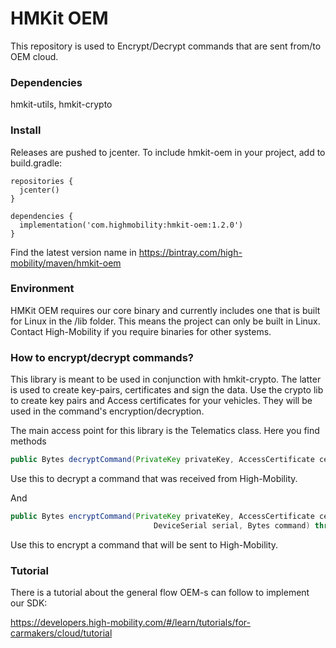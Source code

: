# HMKit OEM

This repository is used to Encrypt/Decrypt commands that are sent from/to OEM cloud.

### Dependencies

hmkit-utils, hmkit-crypto

### Install

Releases are pushed to jcenter. To include hmkit-oem in your project, add to build.gradle:

```
repositories {
  jcenter()
}

dependencies {
  implementation('com.highmobility:hmkit-oem:1.2.0')
}
```

Find the latest version name in https://bintray.com/high-mobility/maven/hmkit-oem

### Environment

HMKit OEM requires our core binary and currently includes one that is built for Linux in the /lib folder.
This means the project can only be built in Linux. Contact High-Mobility if you require binaries for other
systems.

### How to encrypt/decrypt commands?

This library is meant to be used in conjunction with hmkit-crypto. The latter is used to create key-pairs, certificates and sign the data.
Use the crypto lib to create key pairs and Access certificates for your vehicles. They will be used in the command's encryption/decryption.

The main access point for this library is the Telematics class. Here you find methods

```java
public Bytes decryptCommand(PrivateKey privateKey, AccessCertificate certificate, Bytes command) throws CryptoException
```

Use this to decrypt a command that was received from High-Mobility.

And

```java
public Bytes encryptCommand(PrivateKey privateKey, AccessCertificate certificate, Bytes nonce,
                                DeviceSerial serial, Bytes command) throws CryptoException
```

Use this to encrypt a command that will be sent to High-Mobility.

### Tutorial

There is a tutorial about the general flow OEM-s can follow to implement our SDK:

https://developers.high-mobility.com/#/learn/tutorials/for-carmakers/cloud/tutorial
